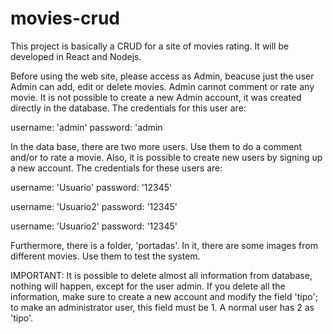 # movies-crud
This project is basically a CRUD for a site of movies rating. It will be developed in React and Nodejs.

Before using the web site, please access as Admin, beacuse just the user Admin can add, edit or delete movies. 
Admin cannot comment or rate any movie. It is not possible to create a new Admin account, it was created directly in the database. The credentials for this user are:

username: 'admin'
password: 'admin

In the data base, there are two more users. Use them to do a comment and/or to rate a movie. Also, it is possible to create new users by signing up a new account. The credentials for these users are:

username: 'Usuario'
password: '12345'

username: 'Usuario2'
password: '12345'

username: 'Usuario2'
password: '12345'

Furthermore, there is a folder, 'portadas'. In it, there are some images from different movies. Use them to test the system.

IMPORTANT: It is possible to delete almost all information from database, nothing will happen, except for the user admin. If you delete all the information, make sure to create a new account and modify the field 'tipo'; to make an administrator user, this field must be 1. A normal user has 2 as 'tipo'. 